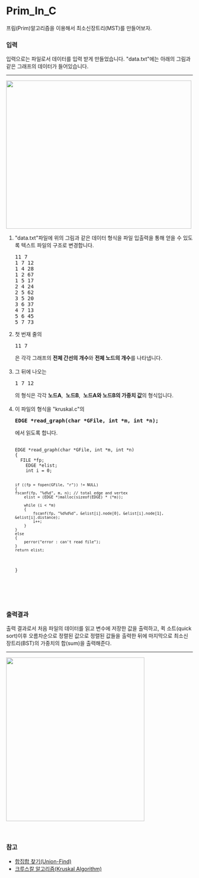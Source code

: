 # Prim_In_C
프림(Prim)알고리즘을 이용해서 최소신장트리(MST)를 만들어보자.

 <h3>입력</h3>
 <p>입력으로는 파일로서 데이터를 입력 받게 만들었습니다. "data.txt"에는 아래의 그림과 같은 그래프의 데이터가 들어있습니다.</p>
 <hr>
<img src = "http://cslab2.kku.ac.kr/~201721210/graph.jpg" width = "500px" height = "400px"><br>
<ol>
  <li>"data.txt"파일에 위의 그림과 같은 데이터 형식을 파일 입출력을 통해 얻을 수 있도록 텍스트 파일의 구조로 변경합니다.</li>
<pre>
11 7
1 7 12
1 4 28
1 2 67
1 5 17
2 4 24
2 5 62
3 5 20
3 6 37
4 7 13
5 6 45
5 7 73
</pre>
  <li>첫 번재 줄의 <pre>11 7</pre>은 각각 그래프의 <b>전체 간선의 개수</b>와 <b>전체 노드의 개수</b>를 나타냅니다.</li><br>
  <li>그 뒤에 나오는 <pre>1 7 12</pre>의 형식은 각각 <b>노드A</b>,&nbsp;&nbsp;<b>노드B</b>,&nbsp;&nbsp;<b>노드A와 노드B의 가중치 값</b>의 형식입니다.</li><br>
  <li>이 파일의 형식을 "kruskal.c"의 <pre><b>EDGE *read_graph(char *GFile, int *m, int *n);</b></pre>에서 읽도록 합니다.<br>
      <pre>
      <code>
EDGE *read_graph(char *GFile, int *m, int *n)
{
  FILE *fp;
	EDGE *elist;
	int i = 0;

	if ((fp = fopen(GFile, "r")) != NULL)
	{
    fscanf(fp, "%d%d", m, n); // total edge and vertex
		elist = (EDGE *)malloc(sizeof(EDGE) * (*m));

		while (i < *m)
		{
			fscanf(fp, "%d%d%d", &elist[i].node[0], &elist[i].node[1], &elist[i].distance);
			i++;
		}
	}
	else
	{
		perror("error : can't read file");
	}
	return elist;
}
      </code>
      </pre>
   </li><br>
 </ol>
 <br>
 <h3>출력결과</h3>
 <p>출력 결과로서 처음 파일의 데이터를 읽고 변수에 저장한 값을 출력하고, 퀵 소트(quick sort)이후 오름차순으로 정렬된 값으로 정렬된 값들을 출력한 뒤에 마지막으로 최소신장트리(BST)의 가중치의 합(sum)을 출력해준다.</p>
 <hr>
 <img src = "http://cslab2.kku.ac.kr/~201721210/output.jpg" width = "373px" height = "442px"><br>
 
 <br>
 <br>
 
 <h3>참고</h3>
 <ul>
  <li><a href = "https://www.youtube.com/watch?v=AMByrd53PHM&list=PLRx0vPvlEmdDHxCvAQS1_6XV4deOwfVrz&index=18">합집합 찾기(Union-Find)   </a></li>
  <li><a href = "https://www.youtube.com/watch?v=LQ3JHknGy8c&list=PLRx0vPvlEmdDHxCvAQS1_6XV4deOwfVrz&index=19">크루스칼 알고리즘(Kruskal Algorithm)</a></li>
 </ul>
 
 
 
